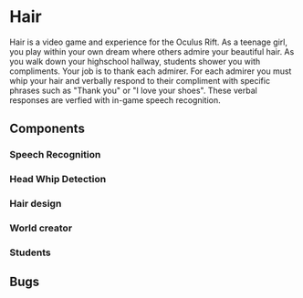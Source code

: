 # Hair

Hair is a video game and experience for the Oculus Rift. As a teenage girl, you play within your own dream where others admire your beautiful hair. As you walk down your highschool hallway, students shower you with compliments. Your job is to thank each admirer. For each admirer you must whip your hair and verbally respond to their compliment with specific phrases such as "Thank you" or "I love your shoes". These verbal responses are verfied with in-game speech recognition.

## Components

### Speech Recognition
### Head Whip Detection
### Hair design
### World creator
### Students

## Bugs
